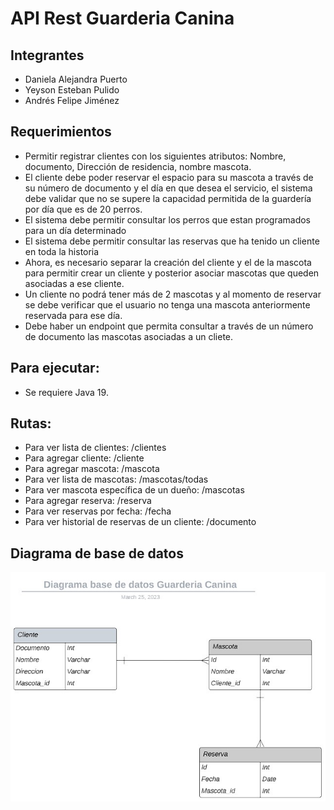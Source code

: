# API Rest Guarderia Canina

## Integrantes
* Daniela Alejandra Puerto
* Yeyson Esteban Pulido
* Andrés Felipe Jiménez 

## Requerimientos
*	Permitir registrar clientes con los siguientes atributos: Nombre, documento, Dirección de residencia, nombre mascota.
*	El cliente debe poder reservar el espacio para su mascota a través de su número de documento y el día en que desea el servicio, el sistema debe validar que no se supere la capacidad permitida de la guardería por día que es de 20 perros.
* El sistema debe permitir consultar los perros que estan programados para un día determinado
*	El sistema debe permitir consultar las reservas que ha tenido un cliente en toda la historia
*	Ahora, es necesario separar la creación del cliente y el de la mascota para permitir crear un cliente y posterior asociar mascotas que queden asociadas a ese cliente.
*	Un cliente no podrá tener más de 2 mascotas y al momento de reservar se debe verificar que el usuario no tenga una mascota anteriormente reservada para ese día.
*	Debe haber un endpoint que permita consultar a través de un número de documento las mascotas asociadas a un cliete.
## Para ejecutar:
*	Se requiere Java 19.
## Rutas:
*	Para ver lista de clientes:
/clientes
*	Para agregar cliente:
/cliente
*	Para agregar mascota:
/mascota
*	Para ver lista de mascotas:
/mascotas/todas
*	Para ver mascota específica de un dueño:
/mascotas
*	Para agregar reserva:
/reserva
*	Para ver reservas por fecha:
/fecha
*	Para ver historial de reservas de un cliente:
/documento		

## Diagrama de base de datos
![Diagrama de base de datos](https://raw.githubusercontent.com/PixelNote/Guarderia-Canina/main/src/main/resources/Diagrama.jpeg)
